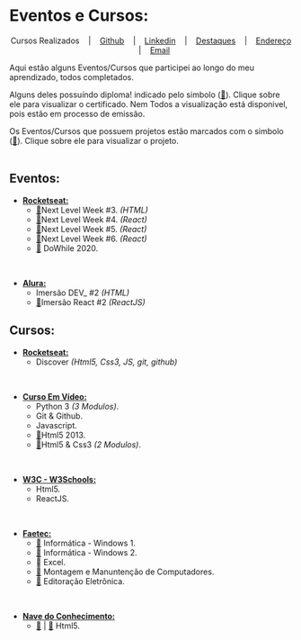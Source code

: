 
# Eventos e Cursos:

<p align="center">
  Cursos Realizados &nbsp;&nbsp;&nbsp;|&nbsp;&nbsp;&nbsp;
  <a href="https://github.com/DinowSauron">Github</a> &nbsp;&nbsp;&nbsp;|&nbsp;&nbsp;&nbsp;
  <a href="https://www.linkedin.com/in/luiz-claudio-cardoso/">Linkedin</a> &nbsp;&nbsp;&nbsp;|&nbsp;&nbsp;&nbsp;
  <a href="https://dinowsauron.github.io/">Destaques</a> &nbsp;&nbsp;&nbsp;|&nbsp;&nbsp;&nbsp;
  <a href="https://www.google.com.br/maps/place/Realengo,+Rio+de+Janeiro+-+RJ/@-22.8784762,-43.4730305,13z/data=!3m1!4b1!4m5!3m4!1s0x9961d6352b312f:0xdbcc937520fa83fc!8m2!3d-22.8786514!4d-43.4285152"
  title="Endereço aproximado"
  >Endereço</a> &nbsp;&nbsp;&nbsp;|&nbsp;&nbsp;&nbsp;
  <a href="mailto:luizclaudiocardoso@yahoo.com"
  title="LuizClaudioCardoso@gmail.com">Email</a>
</p>


<p>
    Aqui estão alguns Eventos/Cursos que participei ao longo do meu aprendizado, todos completados. 
</p>
<p>
    Alguns deles possuíndo diploma! indicado pelo simbolo (<a href="#" title="Certificado">📜</a>). Clique sobre ele para visualizar o certificado.
    Nem Todos a visualização está disponivel, pois estão em processo de emissão.
</p>
<p> 
    Os Eventos/Cursos que possuem projetos estão marcados com o simbolo (<a href="#" title="Projeto">📃</a>). Clique sobre ele para visualizar o projeto.
<br>
<br>



## Eventos:

* [**Rocketseat:**](https://rocketseat.com.br/)
  * [📃](https://github.com/DinowSauron/Projeto-Next-Level-Week-3)<span>Next Level Week #3. <em>(HTML)</em></span>
  * [📃](https://github.com/DinowSauron/Projeto-Next-Level-Week-4)<span>Next Level Week #4. <em>(React)</em></span>
  * [📃](https://github.com/DinowSauron/Projeto-Next-Level-Week-5)<span>Next Level Week #5. <em>(React)</em></span>
  * [📃](https://github.com/DinowSauron/Projeto-Next-Level-Week-6-Together)<span>Next Level Week #6. <em>(React)</em></span>
  * [📜](./Certificados/certificado-dowhile.pdf) <span>DoWhile 2020.</span>
<br>


* [**Alura:**](https://www.alura.com.br/)
  * Imersão DEV_ #2 <em>(HTML)</em>
  * [📃](https://github.com/DinowSauron/Outerkut)Imersão React #2 <em>(ReactJS)</em>







## Cursos:

* [**Rocketseat:**](https://rocketseat.com.br/)
    * <span>Discover <em>(Html5, Css3, JS, git, github)</em></span>
<br>

* [**Curso Em Vídeo:**](https://www.cursoemvideo.com/)
    * <span title="120 Hrs">Python 3 <em>(3 Modulos)</em>.</span>
    * <span title="20 Hrs">Git & Github.</span>
    * <span title="40 Hrs">Javascript.</span>
    * [📃](https://github.com/DinowSauron/GoogleGlass-UI_Clone)<span title="40 Hrs">Html5 2013.</span>
    * [📃](https://github.com/DinowSauron/Curso-Em-Video_HTML5-CSS3)<span title="80 Hrs">Html5 & Css3 <em>(2 Modulos)</em>.</span>
<br>

* [**W3C - W3Schools:**](https://www.w3schools.com/)
    * <span>Html5.</span>
    * <span>ReactJS.</span>
<br>

* [**Faetec:**](http://www.faetec.rj.gov.br/)
    * [📜](./Certificados/Certificado-Windows1.jpg) <span title="60 Hrs">Informática - Windows 1.</span>
    * [📜](./Certificados/Certificado-Windows2.jpg) <span title="60 Hrs">Informática - Windows 2.</span>
    * 📜 <span>Excel.</span>
    * [📜](./Certificados/Certificado-Montagem.jpg) <span title="160 Hrs"> Montagem e Manuntenção de Computadores.</span>
    * [📜](./Certificados/certificado-editoraçao.pdf) <span title="240 Hrs">Editoração Eletrônica.</span>
<br>    

* [**Nave do Conhecimento:**](https://navedoconhecimento.rio/)
    * [📜](./Certificados/certificado-nave-html.pdf) | [📃](https://github.com/DinowSauron/Curso-Nave_Do_Conhecimento) <span title="45 Hrs">Html5.</span>
<br>
